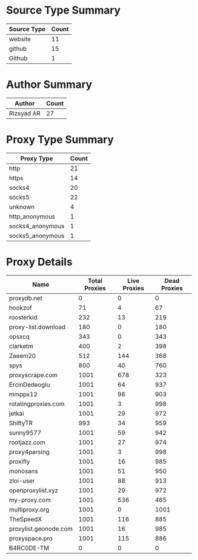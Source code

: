 # Source Type Summary

| Source Type | Count |
|-------------|-------|
| website | 11 |
| github | 15 |
| Github | 1 |


# Author Summary

| Author | Count |
|--------|-------|
| Rizsyad AR | 27 |


# Proxy Type Summary

| Proxy Type | Count |
|------------|-------|
| http | 21 |
| https | 14 |
| socks4 | 20 |
| socks5 | 22 |
| unknown | 4 |
| http_anonymous | 1 |
| socks4_anonymous | 1 |
| socks5_anonymous | 1 |


# Proxy Details

| Name | Total Proxies | Live Proxies | Dead Proxies |
|------|---------------|--------------|---------------|
| proxydb.net | 0 | 0 | 0 |
| hookzof | 71 | 4 | 67 |
| roosterkid | 232 | 13 | 219 |
| proxy-list.download | 180 | 0 | 180 |
| opsxcq | 343 | 0 | 343 |
| clarketm | 400 | 2 | 398 |
| Zaeem20 | 512 | 144 | 368 |
| spys | 800 | 40 | 760 |
| proxyscrape.com | 1001 | 678 | 323 |
| ErcinDedeoglu | 1001 | 64 | 937 |
| mmppx12 | 1001 | 98 | 903 |
| rotatingproxies.com | 1001 | 3 | 998 |
| jetkai | 1001 | 29 | 972 |
| ShiftyTR | 993 | 34 | 959 |
| sunny9577 | 1001 | 59 | 942 |
| rootjazz.com | 1001 | 27 | 974 |
| proxy4parsing | 1001 | 3 | 998 |
| proxifly | 1001 | 16 | 985 |
| monosans | 1001 | 51 | 950 |
| zloi-user | 1001 | 88 | 913 |
| openproxylist.xyz | 1001 | 29 | 972 |
| my-proxy.com | 1001 | 536 | 465 |
| multiproxy.org | 1001 | 0 | 1001 |
| TheSpeedX | 1001 | 116 | 885 |
| proxylist.geonode.com | 1001 | 16 | 985 |
| proxyspace.pro | 1001 | 115 | 886 |
| B4RC0DE-TM | 0 | 0 | 0 |
